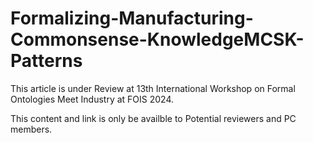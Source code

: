 # Formalizing-Manufacturing-Commonsense-KnowledgeMCSK-Patterns
This article is under Review at 13th International Workshop on
Formal Ontologies Meet Industry at FOIS 2024.

This content and link is  only be availble to Potential reviewers and PC members.



